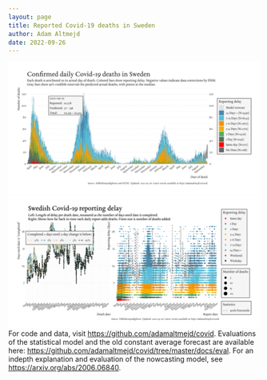 ```yaml
---
layout: page
title: Reported Covid-19 deaths in Sweden
author: Adam Altmejd
date: 2022-09-26
---
```


![Graph of Swedish Covid-19 deaths with reporting delay.](deaths_lag_sweden_2022-09-26.png "Swedish Covid-19 deaths.")
![Graph of Swedish Covid-19 reporting delay in daily deaths.](lag_trend_sweden_2022-09-26.png "Trend in Swedish Covid-19 mortality reporting delay.")
For code and data, visit <https://github.com/adamaltmejd/covid>.
Evaluations of the statistical model and the old constant average forecast are available here: <https://github.com/adamaltmejd/covid/tree/master/docs/eval>.
For an indepth explanation and evaluation of the nowcasting model, see <https://arxiv.org/abs/2006.06840>.
